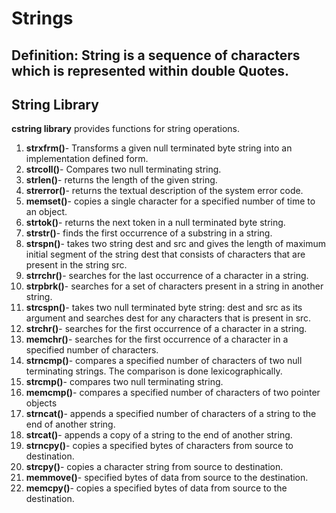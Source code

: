 # Strings

## Definition: String is a sequence of characters which is represented within double Quotes.

## String Library <cstring>
**cstring library** provides functions for string operations. 

1. **strxfrm()**- Transforms a given null terminated byte string into an implementation defined form.
2. **strcoll()**- Compares two null terminating string.
3. **strlen()**- returns the length of the given string.
4. **strerror()**- returns the textual description of the system error code.
5. **memset()**- copies a single character for a specified number of time to an object.
6. **strtok()**- returns the next token in a null terminated byte string.
7. **strstr()**- finds the first occurrence of a substring in a string.
8. **strspn()**- takes two string dest and src and gives the length of maximum initial segment of the string dest that consists of characters that are present in the string src. 
9. **strrchr()**- searches for the last occurrence of a character in a string.
10. **strpbrk()**- searches for a set of characters present in a string in another string.
11. **strcspn()**- takes two null terminated byte string: dest and src as its argument and searches dest for any characters that is present in src.
12. **strchr()**- searches for the first occurrence of a character in a string.
13. **memchr()**- searches for the first occurrence of a character in a specified number of characters.
14. **strncmp()**- compares a specified number of characters of two null terminating strings. The comparison is done lexicographically.
15. **strcmp()**- compares two null terminating string.
16. **memcmp()**- compares a specified number of characters of two pointer objects
17. **strncat()**- appends a specified number of characters of a string to the end of another string.
18. **strcat()**- appends a copy of a string to the end of another string.
19. **strncpy()**- copies a specified bytes of characters from source to destination.
20. **strcpy()**- copies a character string from source to destination.
21. **memmove()**- specified bytes of data from source to the destination.
22. **memcpy()**- copies a specified bytes of data from source to the destination.
